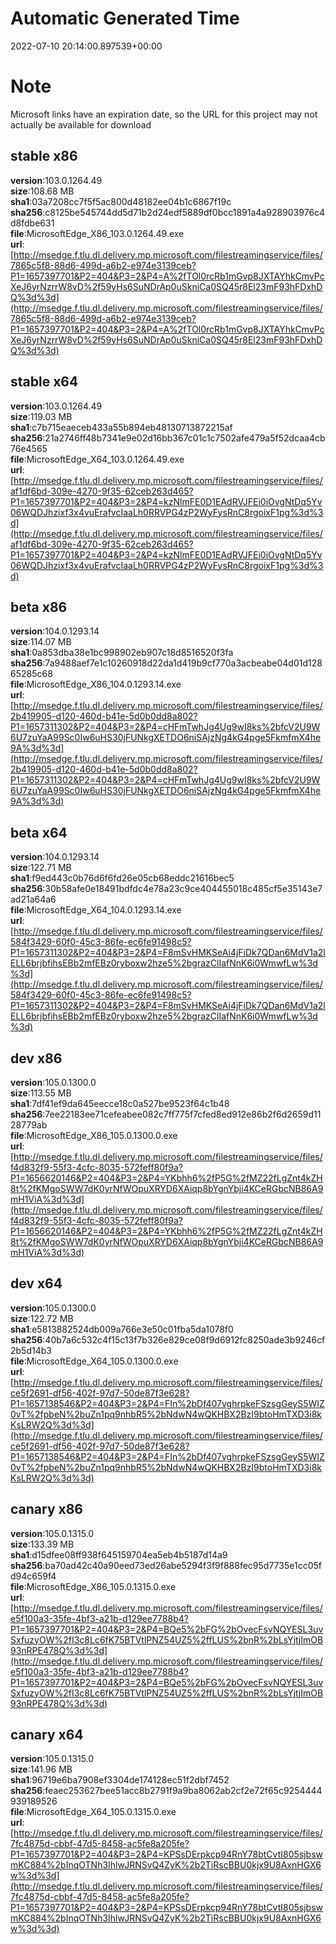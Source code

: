 # Automatic Generated Time
2022-07-10 20:14:00.897539+00:00

# Note
Microsoft links have an expiration date, so the URL for this project may not actually be available for download

## stable x86
**version**:103.0.1264.49  
**size**:108.68 MB  
**sha1**:03a7208cc7f5f5ac800d48182ee04b1c6867f19c  
**sha256**:c8125be545744dd5d71b2d24edf5889df0bcc1891a4a928903976c4d8fdbe631  
**file**:MicrosoftEdge_X86_103.0.1264.49.exe  
**url**:[http://msedge.f.tlu.dl.delivery.mp.microsoft.com/filestreamingservice/files/7865c5f8-88d6-499d-a6b2-e974e3139ceb?P1=1657397701&P2=404&P3=2&P4=A%2fTOl0rcRb1mGvp8JXTAYhkCmvPcXeJ6yrNzrrW8vD%2f59yHs6SuNDrAp0uSkniCa0SQ45r8El23mF93hFDxhDQ%3d%3d](http://msedge.f.tlu.dl.delivery.mp.microsoft.com/filestreamingservice/files/7865c5f8-88d6-499d-a6b2-e974e3139ceb?P1=1657397701&P2=404&P3=2&P4=A%2fTOl0rcRb1mGvp8JXTAYhkCmvPcXeJ6yrNzrrW8vD%2f59yHs6SuNDrAp0uSkniCa0SQ45r8El23mF93hFDxhDQ%3d%3d)  

## stable x64
**version**:103.0.1264.49  
**size**:119.03 MB  
**sha1**:c7b715eaeceb433a55b894eb48130713872215af  
**sha256**:21a2746ff48b7341e9e02d16bb367c01c1c7502afe479a5f52dcaa4cb76e4565  
**file**:MicrosoftEdge_X64_103.0.1264.49.exe  
**url**:[http://msedge.f.tlu.dl.delivery.mp.microsoft.com/filestreamingservice/files/af1df6bd-309e-4270-9f35-62ceb263d465?P1=1657397701&P2=404&P3=2&P4=kzNlmFE0D1EAdRVJFEi0iOvgNtDq5Yv06WQDJhzixf3x4vuErafvcIaaLh0RRVPG4zP2WyFysRnC8rgoixF1pg%3d%3d](http://msedge.f.tlu.dl.delivery.mp.microsoft.com/filestreamingservice/files/af1df6bd-309e-4270-9f35-62ceb263d465?P1=1657397701&P2=404&P3=2&P4=kzNlmFE0D1EAdRVJFEi0iOvgNtDq5Yv06WQDJhzixf3x4vuErafvcIaaLh0RRVPG4zP2WyFysRnC8rgoixF1pg%3d%3d)  

## beta x86
**version**:104.0.1293.14  
**size**:114.07 MB  
**sha1**:0a853dba38e1bc998902eb907c18d8516520f3fa  
**sha256**:7a9488aef7e1c10260918d22da1d419b9cf770a3acbeabe04d01d12865285c68  
**file**:MicrosoftEdge_X86_104.0.1293.14.exe  
**url**:[http://msedge.f.tlu.dl.delivery.mp.microsoft.com/filestreamingservice/files/2b419905-d120-460d-b41e-5d0b0dd8a802?P1=1657311302&P2=404&P3=2&P4=cHFmTwhJg4Ug9wI8ks%2bfcV2U9W6U7zuYaA99Sc0Iw6uHS30jFUNkgXETDO6niSAjzNg4kG4pge5FkmfmX4he9A%3d%3d](http://msedge.f.tlu.dl.delivery.mp.microsoft.com/filestreamingservice/files/2b419905-d120-460d-b41e-5d0b0dd8a802?P1=1657311302&P2=404&P3=2&P4=cHFmTwhJg4Ug9wI8ks%2bfcV2U9W6U7zuYaA99Sc0Iw6uHS30jFUNkgXETDO6niSAjzNg4kG4pge5FkmfmX4he9A%3d%3d)  

## beta x64
**version**:104.0.1293.14  
**size**:122.71 MB  
**sha1**:f9ed443c0b76d6f6fd26e05cb68eddc21616bec5  
**sha256**:30b58afe0e18491bdfdc4e78a23c9ce404455018c485cf5e35143e7ad21a64a6  
**file**:MicrosoftEdge_X64_104.0.1293.14.exe  
**url**:[http://msedge.f.tlu.dl.delivery.mp.microsoft.com/filestreamingservice/files/584f3429-60f0-45c3-86fe-ec6fe91498c5?P1=1657311302&P2=404&P3=2&P4=F8mSvHMKSeAi4jFiDk7QDan6MdV1a2lELL6brjbfihsEBb2mfEBz0ryboxw2hze5%2bgrazClIafNnK6i0WmwfLw%3d%3d](http://msedge.f.tlu.dl.delivery.mp.microsoft.com/filestreamingservice/files/584f3429-60f0-45c3-86fe-ec6fe91498c5?P1=1657311302&P2=404&P3=2&P4=F8mSvHMKSeAi4jFiDk7QDan6MdV1a2lELL6brjbfihsEBb2mfEBz0ryboxw2hze5%2bgrazClIafNnK6i0WmwfLw%3d%3d)  

## dev x86
**version**:105.0.1300.0  
**size**:113.55 MB  
**sha1**:7df41ef9da645eecce18c0a527be9523f64c1b48  
**sha256**:7ee22183ee71cefeabee082c7ff775f7cfed8ed912e86b2f6d2659d1128779ab  
**file**:MicrosoftEdge_X86_105.0.1300.0.exe  
**url**:[http://msedge.f.tlu.dl.delivery.mp.microsoft.com/filestreamingservice/files/f4d832f9-55f3-4cfc-8035-572feff80f9a?P1=1656620146&P2=404&P3=2&P4=YKbhh6%2fP5G%2fMZ22fLgZnt4kZH8t%2fKMgoSWW7dK0yrNfWOpuXRYD6XAiqp8bYgnYbji4KCeRGbcNB86A9mH1ViA%3d%3d](http://msedge.f.tlu.dl.delivery.mp.microsoft.com/filestreamingservice/files/f4d832f9-55f3-4cfc-8035-572feff80f9a?P1=1656620146&P2=404&P3=2&P4=YKbhh6%2fP5G%2fMZ22fLgZnt4kZH8t%2fKMgoSWW7dK0yrNfWOpuXRYD6XAiqp8bYgnYbji4KCeRGbcNB86A9mH1ViA%3d%3d)  

## dev x64
**version**:105.0.1300.0  
**size**:122.72 MB  
**sha1**:e5813882524db009a766e3e50c01fba5da1078f0  
**sha256**:40b7a6c532c4f15c13f7b326e829ce08f9d6912fc8250ade3b9246cf2b5d14b3  
**file**:MicrosoftEdge_X64_105.0.1300.0.exe  
**url**:[http://msedge.f.tlu.dl.delivery.mp.microsoft.com/filestreamingservice/files/ce5f2691-df56-402f-97d7-50de87f3e628?P1=1657138546&P2=404&P3=2&P4=FIn%2bDf407vghrpkeFSzsgGeyS5WIZ0vT%2fpbeN%2buZn1pq9nhbR5%2bNdwN4wQKHBX2BzI9btoHmTXD3i8kKsLRW2Q%3d%3d](http://msedge.f.tlu.dl.delivery.mp.microsoft.com/filestreamingservice/files/ce5f2691-df56-402f-97d7-50de87f3e628?P1=1657138546&P2=404&P3=2&P4=FIn%2bDf407vghrpkeFSzsgGeyS5WIZ0vT%2fpbeN%2buZn1pq9nhbR5%2bNdwN4wQKHBX2BzI9btoHmTXD3i8kKsLRW2Q%3d%3d)  

## canary x86
**version**:105.0.1315.0  
**size**:133.39 MB  
**sha1**:d15dfee08ff938f645159704ea5eb4b5187d14a9  
**sha256**:ba70ad42c40a90eed73ed26abe5294f3f9f888fec95d7735e1cc05fd94c659f4  
**file**:MicrosoftEdge_X86_105.0.1315.0.exe  
**url**:[http://msedge.f.tlu.dl.delivery.mp.microsoft.com/filestreamingservice/files/e5f100a3-35fe-4bf3-a21b-d129ee7788b4?P1=1657397701&P2=404&P3=2&P4=BQe5%2bFG%2bOvecFsvNQYESL3uvSxfuzyOW%2fI3c8Lc6fK75BTVtlPNZ54UZ5%2ffLUS%2bnR%2bLsYjtjImOB93nRPE478Q%3d%3d](http://msedge.f.tlu.dl.delivery.mp.microsoft.com/filestreamingservice/files/e5f100a3-35fe-4bf3-a21b-d129ee7788b4?P1=1657397701&P2=404&P3=2&P4=BQe5%2bFG%2bOvecFsvNQYESL3uvSxfuzyOW%2fI3c8Lc6fK75BTVtlPNZ54UZ5%2ffLUS%2bnR%2bLsYjtjImOB93nRPE478Q%3d%3d)  

## canary x64
**version**:105.0.1315.0  
**size**:141.96 MB  
**sha1**:96719e6ba7908ef3304de174128ec51f2dbf7452  
**sha256**:feaec253627bee51acc8b2791f9a9ba8062ab2cf2e72f65c9254444939189526  
**file**:MicrosoftEdge_X64_105.0.1315.0.exe  
**url**:[http://msedge.f.tlu.dl.delivery.mp.microsoft.com/filestreamingservice/files/7fc4875d-cbbf-47d5-8458-ac5fe8a205fe?P1=1657397701&P2=404&P3=2&P4=KPSsDErpkcp94RnY78btCvtI805sjbswmKC884%2bInqOTNh3IhlwJRNSvQ4ZyK%2b2TiRscBBU0kjx9U8AxnHGX6w%3d%3d](http://msedge.f.tlu.dl.delivery.mp.microsoft.com/filestreamingservice/files/7fc4875d-cbbf-47d5-8458-ac5fe8a205fe?P1=1657397701&P2=404&P3=2&P4=KPSsDErpkcp94RnY78btCvtI805sjbswmKC884%2bInqOTNh3IhlwJRNSvQ4ZyK%2b2TiRscBBU0kjx9U8AxnHGX6w%3d%3d)  

